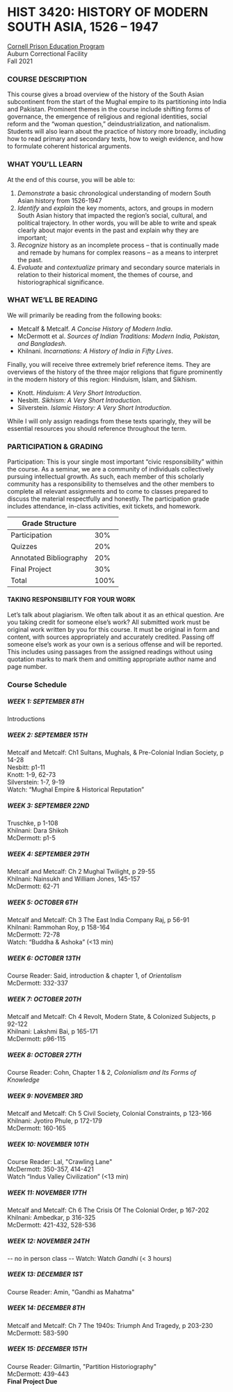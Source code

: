 # HIST 3420: HISTORY OF MODERN SOUTH ASIA, 1526 – 1947

[Cornell Prison Education Program](https://cpep.cornell.edu/)  
Auburn Correctional Facility  
Fall 2021  

### COURSE DESCRIPTION
This course gives a broad overview of the history of the South Asian subcontinent from the start of the Mughal empire to its partitioning into India and Pakistan. Prominent themes in the course include shifting forms of governance, the emergence of religious and regional identities, social reform and the “woman question,” deindustrialization, and nationalism. Students will also learn about the practice of history more broadly, including how to read primary and secondary texts, how to weigh evidence, and how to formulate coherent historical arguments.

### WHAT YOU’LL LEARN  

At the end of this course, you will be able to:

1.	_Demonstrate_ a basic chronological understanding of modern South Asian history from 1526-1947
2.	_Identify_ and _explain_ the key moments, actors, and groups in modern South Asian history that impacted the region’s social, cultural, and political trajectory. In other words, you will be able to write and speak clearly about major events in the past and explain why they are important;
3.	_Recognize_ history as an incomplete process – that is continually made and remade by humans for complex reasons – as a means to interpret the past.
4.	_Evaluate_ and _contextualize_ primary and secondary source materials in relation to their historical moment, the themes of course, and historiographical significance.

### WHAT WE’LL BE READING

We will primarily be reading from the following books: 

- Metcalf & Metcalf. _A Concise History of Modern India_. 
- McDermott et al. _Sources of Indian Traditions: Modern India, Pakistan, and Bangladesh_. 
- Khilnani. _Incarnations: A History of India in Fifty Lives_. 

Finally, you will receive three extremely brief reference items. They are overviews of the history of the three major religions that figure prominently in the modern history of this region: Hinduism, Islam, and Sikhism. 

- Knott. _Hinduism: A Very Short Introduction_.
- Nesbitt. _Sikhism: A Very Short Introduction_.
- Silverstein. _Islamic History: A Very Short Introduction_.

While I will only assign readings from these texts sparingly, they will be essential resources you should reference throughout the term.

### PARTICIPATION & GRADING 

Participation: This is your single most important “civic responsibility” within the course. As a seminar, we are a community of individuals collectively pursuing intellectual growth. As such, each member of this scholarly community has a responsibility to themselves and the other members to complete all relevant assignments and to come to classes prepared to discuss the material respectfully and honestly. The participation grade includes attendance, in-class activities, exit tickets, and homework. 

| Grade Structure  |   |
|---|---|
| Participation  | 30%  |
|  Quizzes | 20%  |
| Annotated Bibliography  | 20%  |
| Final Project  |  30% |
| Total  |  100% |

#### TAKING RESPONSIBILITY FOR YOUR WORK

Let’s talk about plagiarism. We often talk about it as an ethical question. Are you taking credit for someone else’s work? All submitted work must be original work written by you for this course. It must be original in form and content, with sources appropriately and accurately credited. Passing off someone else’s work as your own is a serious offense and will be reported. This includes using passages from the assigned readings without using quotation marks to mark them and omitting appropriate author name and page number.

### Course Schedule 

##### WEEK 1: SEPTEMBER 8TH 
Introductions

##### WEEK 2: SEPTEMBER 15TH 
Metcalf and Metcalf: Ch1 Sultans, Mughals, & Pre-Colonial Indian Society, p 14-28    
Nesbitt: p1-11    
Knott: 1-9, 62-73    
Silverstein: 1-7, 9-19    
Watch:	“Mughal Empire & Historical Reputation” 

##### WEEK 3: SEPTEMBER 22ND 
Truschke, p 1-108    
Khilnani: Dara Shikoh    
McDermott:  p1-5    

##### WEEK 4: SEPTEMBER 29TH 
Metcalf and Metcalf: Ch 2 Mughal Twilight, p 29-55    
Khilnani: Nainsukh and William Jones, 145-157    
McDermott:  62-71    

##### WEEK 5: OCTOBER 6TH 
Metcalf and Metcalf: Ch 3 The East India Company Raj, p 56-91    
Khilnani: Rammohan Roy, p 158-164    
McDermott:  72-78    
Watch: “Buddha & Ashoka” (<13 min)    

##### WEEK 6: OCTOBER 13TH 
Course Reader: Said, introduction & chapter 1, of _Orientalism_    
McDermott:  332-337   

##### WEEK 7: OCTOBER 20TH 
Metcalf and Metcalf: Ch 4 Revolt, Modern State, & Colonized Subjects, p 92-122   
Khilnani: Lakshmi Bai, p 165-171   
McDermott:  p96-115   

##### WEEK 8: OCTOBER 27TH 
Course Reader: Cohn, Chapter 1 & 2, _Colonialism and Its Forms of Knowledge_   

##### WEEK 9: NOVEMBER 3RD 
Metcalf and Metcalf: Ch 5 Civil Society, Colonial Constraints, p 123-166   
Khilnani: Jyotiro Phule, p 172-179   
McDermott:  160-165   

##### WEEK 10: NOVEMBER 10TH 
Course Reader: Lal, "Crawling Lane"   
McDermott:  350-357, 414-421   
Watch	“Indus Valley Civilization” (<13 min)   

##### WEEK 11: NOVEMBER 17TH 
Metcalf and Metcalf: Ch 6 The Crisis Of The Colonial Order, p 167-202   
Khilnani: Ambedkar, p 316-325   
McDermott:  421-432, 528-536   

##### WEEK 12: NOVEMBER 24TH 
-- no in person class --
Watch: Watch	_Gandhi_ (< 3 hours)   

##### WEEK 13: DECEMBER  1ST 
Course Reader: Amin, "Gandhi as Mahatma"   

##### WEEK 14: DECEMBER 8TH 
Metcalf and Metcalf: Ch 7 The 1940s: Triumph And Tragedy, p 203-230   
McDermott:  583-590   

##### WEEK 15: DECEMBER 15TH  
Course Reader: Gilmartin, "Partition Historiography"   
McDermott:  439-443   
**Final Project Due**
